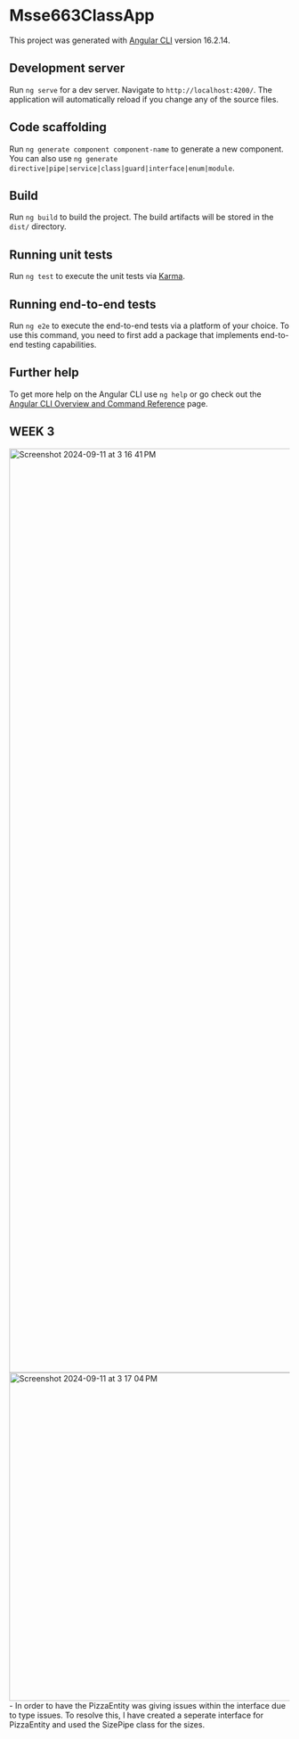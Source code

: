 # Msse663ClassApp

This project was generated with [Angular CLI](https://github.com/angular/angular-cli) version 16.2.14.

## Development server

Run `ng serve` for a dev server. Navigate to `http://localhost:4200/`. The application will automatically reload if you change any of the source files.

## Code scaffolding

Run `ng generate component component-name` to generate a new component. You can also use `ng generate directive|pipe|service|class|guard|interface|enum|module`.

## Build

Run `ng build` to build the project. The build artifacts will be stored in the `dist/` directory.

## Running unit tests

Run `ng test` to execute the unit tests via [Karma](https://karma-runner.github.io).

## Running end-to-end tests

Run `ng e2e` to execute the end-to-end tests via a platform of your choice. To use this command, you need to first add a package that implements end-to-end testing capabilities.

## Further help

To get more help on the Angular CLI use `ng help` or go check out the [Angular CLI Overview and Command Reference](https://angular.io/cli) page.

## WEEK 3

<img width="1658" alt="Screenshot 2024-09-11 at 3 16 41 PM" src="https://github.com/user-attachments/assets/fc8a98ed-e067-4647-a8f7-4e49911180ec">
<img width="589" alt="Screenshot 2024-09-11 at 3 17 04 PM" src="https://github.com/user-attachments/assets/4630580f-7dd8-4aff-8831-c09440cf82e7">
- In order to have the PizzaEntity was giving issues within the interface due to type issues. To resolve this, I have created a seperate interface for PizzaEntity and used the SizePipe class for the sizes.
